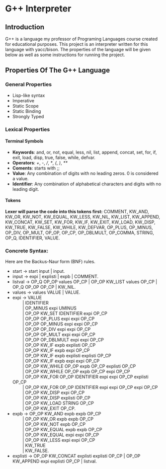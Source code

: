 # G++ Interpreter
## Introduction
G++ is a language my professor of Programing Languages course created for educational purposes. This project is an interpreter written for this language with yacc/bison. The properties of the language will be given below as well as some instructions for running the project.
## Properties Of The G++ Language
### General Properties
* Lisp-like syntax
* Imperative
* Static Scope
* Static Binding
* Strongly Typed
### Lexical Properties
#### Terminal Symbols
* **Keywords**: and, or, not, equal, less, nil, list, append, concat, set, for, if, exit, load, disp, true, false, while, defvar.
* **Operators**: *+*, *-*, */*, *\**, *(*, *)*, *\*\**
* **Coments**: starts with ;;
* **Value**: Any combination of digits with no leading zeros. 0 is
considered a value.
* **Identifier**: Any combination of alphabetical characters and digits
with no leading digit.

#### Tokens 
__Lexer will parse the code into this tokens first:__ COMMENT, KW_AND, KW_OR, KW_NOT, KW_EQUAL, KW_LESS, KW_NIL, KW_LIST, KW_APPEND, KW_CONCAT, KW_SET, KW_FOR, KW_IF, KW_EXIT, KW_LOAD, KW_DISP, KW_TRUE, KW_FALSE, KW_WHILE, KW_DEFVAR, OP_PLUS, OP_MINUS, OP_DIV, OP_MULT, OP_OP, OP_CP, OP_DBLMULT, OP_COMMA, STRING, OP_Q, IDENTIFIER, VALUE.

### Concrete Syntax:
Here are the Backus-Naur form (BNF) rules.
* start -> start input | input.
* input -> expi | explisti | expb | COMMENT.
* listval -> OP_Q OP_OP values OP_CP | OP_OP KW_LIST values OP_CP | OP_Q OP_OP OP_CP | KW_NIL.
* values -> values VALUE | VALUE.
* expi -> VALUE \
        &emsp; &emsp;| IDENTIFIER \
        &emsp; &emsp;| OP_MINUS expi UMINUS \
        &emsp; &emsp;| OP_OP KW_SET IDENTIFIER expi OP_CP \
        &emsp; &emsp;| OP_OP OP_PLUS expi expi OP_CP \
        &emsp; &emsp;| OP_OP OP_MINUS expi expi OP_CP \
        &emsp; &emsp;| OP_OP OP_DIV expi expi OP_CP \
        &emsp; &emsp;| OP_OP OP_MULT expi expi OP_CP \
        &emsp; &emsp;| OP_OP OP_DBLMULT expi expi OP_CP \
        &emsp; &emsp;| OP_OP KW_IF expb explisti OP_CP \
        &emsp; &emsp;| OP_OP KW_IF expb expi OP_CP \
        &emsp; &emsp;| OP_OP KW_IF expb explisti explisti OP_CP \
        &emsp; &emsp;| OP_OP KW_IF expb expi expi OP_CP \
        &emsp; &emsp;| OP_OP KW_WHILE OP_OP expb OP_CP explisti OP_CP \
        &emsp; &emsp;| OP_OP KW_WHILE OP_OP expb OP_CP expi OP_CP \
        &emsp; &emsp;| OP_OP  KW_FOR OP_OP IDENTIFIER expi expi OP_CP explisti OP_CP\
        &emsp; &emsp;| OP_OP  KW_FOR OP_OP IDENTIFIER expi expi OP_CP expi OP_CP \
        &emsp; &emsp;| OP_OP KW_DISP expi OP_CP \
        &emsp; &emsp;| OP_OP KW_DISP explisti OP_CP \
        &emsp; &emsp;| OP_OP KW_LOAD  STRING OP_CP \
        &emsp; &emsp;| OP_OP KW_EXIT  OP_CP.
* expb -> OP_OP KW_AND expb expb OP_CP \
    &emsp; &emsp;| OP_OP KW_OR expb expb OP_CP \
    &emsp; &emsp;| OP_OP KW_NOT expb OP_CP \
    &emsp; &emsp;| OP_OP KW_EQUAL expb expb OP_CP \
    &emsp; &emsp;| OP_OP KW_EQUAL expi expi OP_CP \
    &emsp; &emsp;| OP_OP KW_LESS expi expi OP_CP \
    &emsp; &emsp;| KW_TRUE \
    &emsp; &emsp;| KW_FALSE.
* explisti -> OP_OP KW_CONCAT explisti explisti OP_CP | OP_OP KW_APPEND expi explisti OP_CP | listval.

